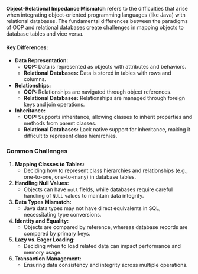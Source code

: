 **Object-Relational Impedance Mismatch** refers to the difficulties that arise when integrating object-oriented programming languages (like Java) with relational databases. The fundamental differences between the paradigms of OOP and relational databases create challenges in mapping objects to database tables and vice versa.

#### **Key Differences:**
- **Data Representation:**
    - **OOP:** Data is represented as objects with attributes and behaviors.
    - **Relational Databases:** Data is stored in tables with rows and columns.
- **Relationships:**
    - **OOP:** Relationships are navigated through object references.
    - **Relational Databases:** Relationships are managed through foreign keys and join operations.
- **Inheritance:**
    - **OOP:** Supports inheritance, allowing classes to inherit properties and methods from parent classes.
    - **Relational Databases:** Lack native support for inheritance, making it difficult to represent class hierarchies.
### Common Challenges
1. **Mapping Classes to Tables:**
    - Deciding how to represent class hierarchies and relationships (e.g., one-to-one, one-to-many) in database tables.
2. **Handling Null Values:**
    - Objects can have `null` fields, while databases require careful handling of `NULL` values to maintain data integrity.
3. **Data Types Mismatch:**
    - Java data types may not have direct equivalents in SQL, necessitating type conversions.
4. **Identity and Equality:**
    - Objects are compared by reference, whereas database records are compared by primary keys.
5. **Lazy vs. Eager Loading:**
    - Deciding when to load related data can impact performance and memory usage.
6. **Transaction Management:**
    - Ensuring data consistency and integrity across multiple operations.
